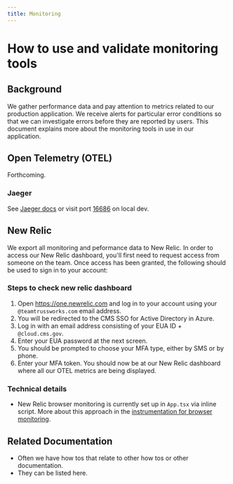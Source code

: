 ```yaml
---
title: Monitoring
---
```


# How to use and validate monitoring tools

## Background
We gather performance data and pay attention to metrics related to our production application. We receive alerts for particular error conditions so that we can investigate errors before they are reported by users. This document explains more about the monitoring tools in use in our application.

## Open Telemetry (OTEL)
Forthcoming.

### Jaeger
See [Jaeger docs](https://www.jaegertracing.io/docs/1.35/getting-started/) or visit port [16686](http://localhost:16686) on local dev.

## New Relic
We export all monitoring and peformance data to New Relic. In order to access our New Relic dashboard, you'll first need to request access from someone on the team. Once access has been granted, the following should be used to sign in to your account:

### Steps to check new relic dashboard
1. Open https://one.newrelic.com and log in to your account using your `@teamtrussworks.com` email address.
2. You will be redirected to the CMS SSO for Active Directory in Azure.
3. Log in with an email address consisting of your EUA ID + `@cloud.cms.gov`.
4. Enter your EUA password at the next screen.
5. You should be prompted to choose your MFA type, either by SMS or by phone.
6. Enter your MFA token. You should now be at our New Relic dashboard where all our OTEL metrics are being displayed.

### Technical details
- New Relic browser monitoring is currently set up in `App.tsx` via inline script. More about this approach in the [instrumentation for browser monitoring](https://docs.newrelic.com/docs/browser/new-relic-browser/page-load-timing-resources/instrumentation-browser-monitoring/).

## Related Documentation
- Often we have how tos that relate to other how tos or other documentation.
- They can be listed here.